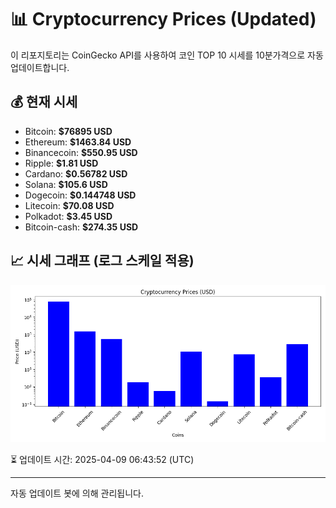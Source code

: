 
# 📊 Cryptocurrency Prices (Updated)

이 리포지토리는 CoinGecko API를 사용하여 코인 TOP 10 시세를 10분가격으로 자동 업데이트합니다.

## 💰 현재 시세
- Bitcoin: **$76895 USD**
- Ethereum: **$1463.84 USD**
- Binancecoin: **$550.95 USD**
- Ripple: **$1.81 USD**
- Cardano: **$0.56782 USD**
- Solana: **$105.6 USD**
- Dogecoin: **$0.144748 USD**
- Litecoin: **$70.08 USD**
- Polkadot: **$3.45 USD**
- Bitcoin-cash: **$274.35 USD**

## 📈 시세 그래프 (로그 스케일 적용)
![Crypto Prices](crypto_prices.png)

⏳ 업데이트 시간: 2025-04-09 06:43:52 (UTC)

---
자동 업데이트 봇에 의해 관리됩니다.
